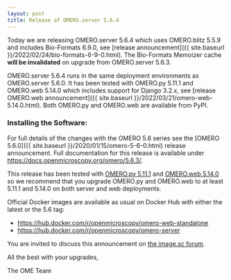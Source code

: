 ```yaml
---
layout: post
title: Release of OMERO.server 5.6.4
---
```


Today we are releasing OMERO.server 5.6.4 which uses OMERO.blitz 5.5.9
and includes Bio-Formats 6.9.0, see [release announcement]({{ site.baseurl }}/2022/02/24/bio-formats-6-9-0.html).
The Bio-Formats Memoizer cache **will be invalidated** on upgrade from OMERO.server 5.6.3.


OMERO.server 5.6.4 runs in the same deployment environments as
OMERO.server 5.6.0. It has been tested with OMERO.py 5.11.1 and OMERO.web
5.14.0 which includes support for Django 3.2.x, see [release OMERO.web announcement]({{ site.baseurl }}/2022/03/21/omero-web-5.14.0.html).
Both OMERO.py and OMERO.web are available from PyPI. 

### Installing the Software:

For full details of the changes with the OMERO 5.6 series see the
[OMERO 5.6.0]({{ site.baseurl }}/2020/01/15/omero-5-6-0.html) release
announcement. Full documentation for this release is available
under <https://docs.openmicroscopy.org/omero/5.6.3/>.

This release has been tested with
[OMERO.py 5.11.1](https://pypi.org/project/omero-py/5.11.1/) and
[OMERO.web 5.14.0](https://pypi.org/project/omero-web/5.14.0/) so we
recommend that you upgrade OMERO.py and OMERO.web to at least 5.11.1 and 5.14.0 on
both server and web deployments.

Official Docker images are available as usual on Docker Hub with either
the latest or the 5.6 tag:

* <https://hub.docker.com/r/openmicroscopy/omero-web-standalone>
* <https://hub.docker.com/r/openmicroscopy/omero-server>

You are invited to discuss this announcement on
[the image.sc forum](https://forum.image.sc/tags/c/data-management/omero).

All the best with your upgrades,

The OME Team
